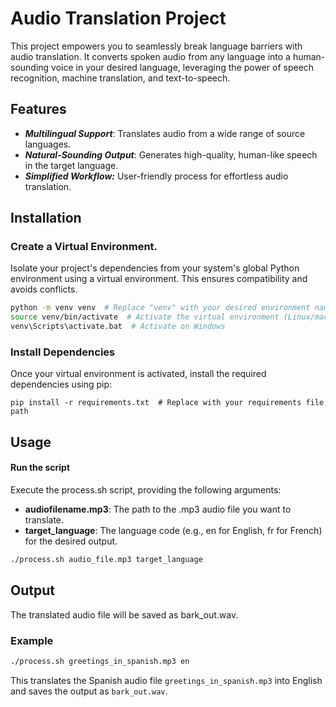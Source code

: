 # Audio Translation Project

This project empowers you to seamlessly break language barriers with audio translation. It converts spoken audio from any language into a human-sounding voice in your desired language, leveraging the power of speech recognition, machine translation, and text-to-speech.

## Features

* _**Multilingual Support**_: Translates audio from a wide range of source languages.
* _**Natural-Sounding Output**_: Generates high-quality, human-like speech in the target language.
* _**Simplified Workflow:**_ User-friendly process for effortless audio translation.

## Installation

### Create a Virtual Environment.

Isolate your project's dependencies from your system's global Python environment using a virtual environment. This ensures compatibility and avoids conflicts.



``` bash
python -m venv venv  # Replace "venv" with your desired environment name
source venv/bin/activate  # Activate the virtual environment (Linux/macOS)
venv\Scripts\activate.bat  # Activate on Windows
```
### Install Dependencies
Once your virtual environment is activated, install the required dependencies using pip:

```
pip install -r requirements.txt  # Replace with your requirements file path
```
## Usage

#### Run the script

Execute the process.sh script, providing the following arguments:

* **audiofilename.mp3**: The path to the .mp3 audio file you want to translate.
* **target_language**: The language code (e.g., en for English, fr for French) for the desired output.

```bash
./process.sh audio_file.mp3 target_language
```

## Output

The translated audio file will be saved as bark_out.wav.

### Example

```bash
./process.sh greetings_in_spanish.mp3 en 
```
This translates the Spanish audio file `greetings_in_spanish.mp3` into English and saves the output as `bark_out.wav`.
